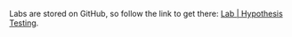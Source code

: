 <br><br>

Labs are stored on GitHub, so follow the link to get there: [Lab | Hypothesis Testing](https://github.com/data-bootcamp-v4/lab-hypothesis-testing.git).
